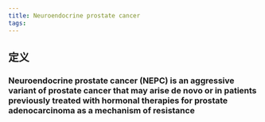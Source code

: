 ```yaml
---
title: Neuroendocrine prostate cancer
tags:
---
```


## 定义
### Neuroendocrine prostate cancer (NEPC) is an aggressive variant of prostate cancer that may arise de novo or in patients previously treated with hormonal therapies for prostate adenocarcinoma as a mechanism of resistance
